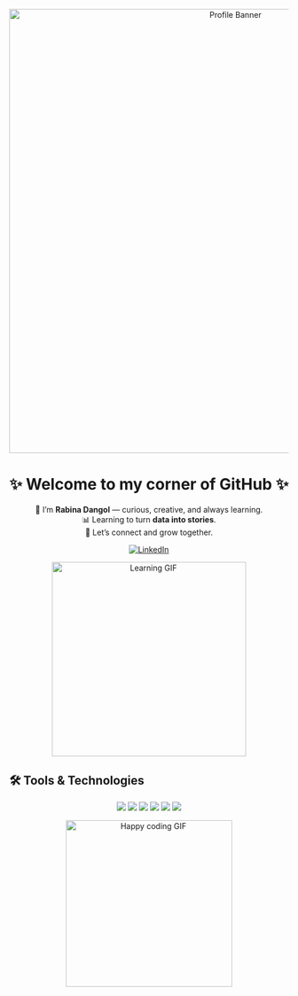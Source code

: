 <!-- Profile Banner -->
<p align="center">
  <img src="C:\Users\LENOVO\Pictures\github_banner.png" alt="Profile Banner" width="800"/>
</p>

<h1 align="center">✨ Welcome to my corner of GitHub ✨</h1>

<p align="center">
🌼 I’m <b>Rabina Dangol</b> — curious, creative, and always learning.<br>
📊 Learning to turn <b>data into stories</b>.<br>
💬 Let’s connect and grow together.
</p>

<p align="center">
<a href="https://www.linkedin.com/in/rabina-dangol-71379a381?utm_source=share&utm_campaign=share_via&utm_content=profile&utm_medium=android_app" target="_blank">
  <img src="https://img.shields.io/badge/Connect%20on-LinkedIn-0077B5?style=for-the-badge&logo=linkedin&logoColor=white" alt="LinkedIn"/>
</a>
</p>

<!-- Animated GIF -->
<p align="center">
  <img src="[https://media.giphy.com/media/3o7aD2saalBwwftBIY/giphy.gif](https://media.giphy.com/media/v1.Y2lkPTc5MGI3NjExeG50ZXZqb2piNXJkczlzODcxOHhvZDExNXFrOGppamxjNHhlN3phdSZlcD12MV9naWZzX3NlYXJjaCZjdD1n/12FBrUdUj7ZkuzyI8G/giphy.gif)" alt="Learning GIF" width="350"/>
</p>

<!-- Tools & Technologies -->
## 🛠 Tools & Technologies

<p align="center">
  <img src="https://img.shields.io/badge/Django-092E20?style=for-the-badge&logo=django&logoColor=white" />
  <img src="https://img.shields.io/badge/Python-3776AB?style=for-the-badge&logo=python&logoColor=white" />
  <img src="https://img.shields.io/badge/SQL-4479A1?style=for-the-badge&logo=mysql&logoColor=white" />
  <img src="https://img.shields.io/badge/HTML-E34F26?style=for-the-badge&logo=html5&logoColor=white" />
  <img src="https://img.shields.io/badge/CSS-1572B6?style=for-the-badge&logo=css3&logoColor=white" />
  <img src="https://img.shields.io/badge/WordPress-21759B?style=for-the-badge&logo=wordpress&logoColor=white" />
</p>

<!-- Optional: fun closing GIF -->
<p align="center">
  <img src="[https://media.giphy.com/media/l0MYt5jPR6QX5pnqM/giphy.gif](https://media.giphy.com/media/v1.Y2lkPTc5MGI3NjExeG50ZXZqb2piNXJkczlzODcxOHhvZDExNXFrOGppamxjNHhlN3phdSZlcD12MV9naWZzX3NlYXJjaCZjdD1n/LXoFuds81sEDJkUDkf/giphy.gif)" alt="Happy coding GIF" width="300"/>
</p>
